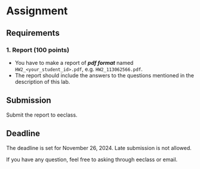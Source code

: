# Assignment

## Requirements
### 1. Report (100 points)
- You have to make a report of ***pdf format*** named `HW2_<your_student_id>.pdf`, e.g. `HW2_113062566.pdf`.
- The report should include the answers to the questions mentioned in the description of this lab.

## Submission
Submit the report to eeclass.


## Deadline
The deadline is set for November 26, 2024. Late submission is not allowed. 


If you have any question, feel free to asking through eeclass or email.
